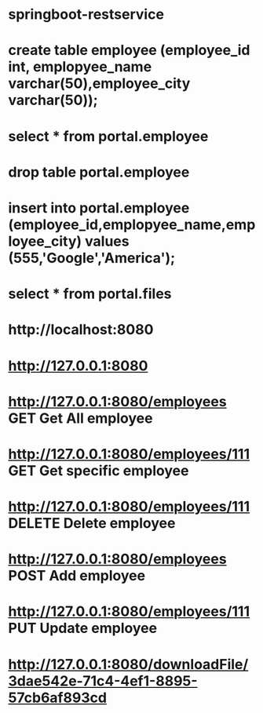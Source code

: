 # springboot-restservice

# create table employee (employee_id int, emplopyee_name varchar(50),employee_city varchar(50));
# select * from portal.employee
# drop table portal.employee 
# insert into portal.employee (employee_id,emplopyee_name,employee_city) values (555,'Google','America');

# select * from portal.files

#  http://localhost:8080
#  http://127.0.0.1:8080


#  http://127.0.0.1:8080/employees         GET       Get All employee
#  http://127.0.0.1:8080/employees/111     GET       Get specific employee
#  http://127.0.0.1:8080/employees/111     DELETE    Delete employee
#  http://127.0.0.1:8080/employees         POST      Add employee
#  http://127.0.0.1:8080/employees/111     PUT       Update employee 

#  http://127.0.0.1:8080/downloadFile/3dae542e-71c4-4ef1-8895-57cb6af893cd
